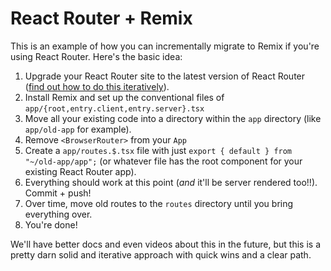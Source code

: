 # React Router + Remix

This is an example of how you can incrementally migrate to Remix if you're using React Router. Here's the basic idea:

1. Upgrade your React Router site to the latest version of React Router ([find out how to do this iteratively](https://www.npmjs.com/package/react-router-dom-v5-compat)).
2. Install Remix and set up the conventional files of `app/{root,entry.client,entry.server}.tsx`
3. Move all your existing code into a directory within the `app` directory (like `app/old-app` for example).
4. Remove `<BrowserRouter>` from your `App`
5. Create a `app/routes.$.tsx` file with just `export { default } from "~/old-app/app";` (or whatever file has the root component for your existing React Router app).
6. Everything should work at this point (_and_ it'll be server rendered too!!). Commit + push!
7. Over time, move old routes to the `routes` directory until you bring everything over.
8. You're done!

We'll have better docs and even videos about this in the future, but this is a pretty darn solid and iterative approach with quick wins and a clear path.
